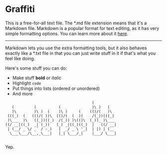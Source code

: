 # Graffiti

This is a free-for-all text file. The *.md file extension means that
it's a Markdown file. Markdown is a popular format for text editing,
as it has very simple formatting options. You can learn more about it
[here](http://daringfireball.net/projects/markdown/basics).

* * *

Markdown lets you use the extra formatting tools, but it also behaves
exactly like a *.txt file in that you can just write stuff in it if
that's what you feel like doing.

Here's some stuff you can do:
- Make stuff **bold** or *italic*
- Highlight `code`
- Put things into lists (ordered or unordered)
- And more

```
                                       (           
   (         (          (              )\ )   (    
   )\        )\ )  (    )\ )     (    (()/(   )\   
 (((_)  (   (()/( ))\  (()/(  (  )(    /(_))(((_)  
 )\___  )\   ((_))((_)  /(_)) )\(()\  (_))_ )\___  
((/ __|((_)  _| (_))   (_) _|((_)((_)  |   ((/ __| 
 | (__/ _ \/ _` / -_)   |  _/ _ \ '_|  | |) | (__  
  \___\___/\__,_\___|   |_| \___/_|    |___/ \___| 
                                                   
```

Yep.

